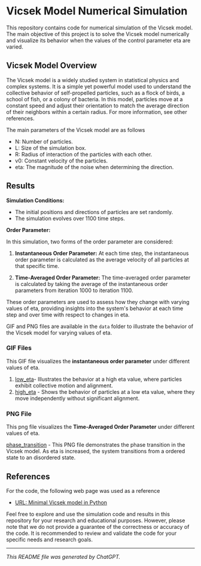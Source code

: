 # Vicsek Model Numerical Simulation

This repository contains code for numerical simulation of the Vicsek model. 
The main objective of this project is to solve the Vicsek model numerically 
and visualize its behavior when the values of the control parameter eta are varied.

## Vicsek Model Overview

The Vicsek model is a widely studied system in statistical physics and complex systems. 
It is a simple yet powerful model used to understand the collective behavior of self-propelled particles, 
such as a flock of birds, a school of fish, or a colony of bacteria. 
In this model, particles move at a constant speed and adjust their orientation to match the average direction of their neighbors within a certain radius.
For more information, see other references.

The main parameters of the Vicsek model are as follows
- N: Number of particles.
- L: Size of the simulation box.
- R: Radius of interaction of the particles with each other.
- v0: Constant velocity of the particles.
- eta: The magnitude of the noise when determining the direction.

## Results

**Simulation Conditions:**

- The initial positions and directions of particles are set randomly.
- The simulation evolves over 1100 time steps.

**Order Parameter:**

In this simulation, two forms of the order parameter are considered:

1. **Instantaneous Order Parameter:** At each time step, the instantaneous order parameter is calculated as the average velocity of all particles at that specific time.

2. **Time-Averaged Order Parameter:** The time-averaged order parameter is calculated by taking the average of the instantaneous order parameters from iteration 1000 to iteration 1100.

These order parameters are used to assess how they change with varying values of eta, providing insights into the system's behavior at each time step and over time with respect to changes in eta.

GIF and PNG files are available in the `data` folder to illustrate the behavior of the Vicsek model for varying values of eta.

### GIF Files

This GIF file visualizes the **instantaneous order parameter** under different values of eta.

1. [low_eta](data/eta=0.1.gif)- Illustrates the behavior at a high eta value, where particles exhibit collective motion and alignment.
2. [high_eta](data/eta=1.0.gif) - Shows the behavior of particles at a low eta value, where they move independently without significant alignment.

### PNG File

This png file visualizes the **Time-Averaged Order Parameter** under different values of eta.

[phase_transition](data/PhaseTransiton.png) - This PNG file demonstrates the phase transition in the Vicsek model.
As eta is increased, the system transitions from a ordered state to an disordered  state.

## References
For the code, the following web page was used as a reference
- [URL: Minimal Vicsek model in Python](https://francescoturci.net/2020/06/19/minimal-vicsek-model-in-python/)

Feel free to explore and use the simulation code and results in this repository for your research and educational purposes. 
However, please note that we do not provide a guarantee of the correctness or accuracy of the code. 
It is recommended to review and validate the code for your specific needs and research goals.

---

*This README file was generated by ChatGPT.*
